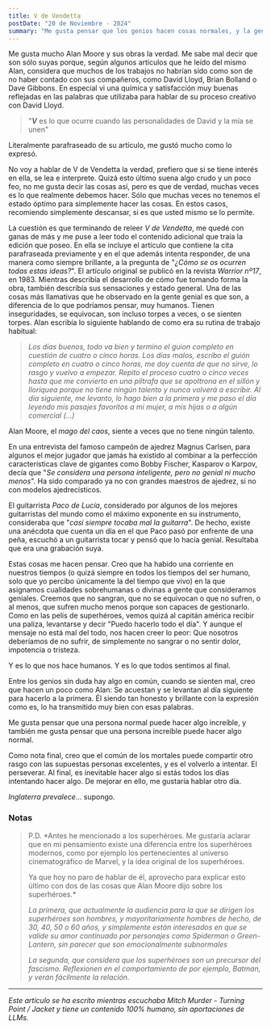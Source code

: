 ```yaml
---
title: V de Vendetta
postDate: "20 de Noviembre - 2024"
summary: "Me gusta pensar que los genios hacen cosas normales, y la gente normal hacen cosas geniales."
---
```


Me gusta mucho Alan Moore y sus obras la verdad. Me sabe mal decir que son sólo suyas porque, según algunos artículos que he leído del mismo Alan, considera que muchos de los trabajos no habrían sido como son de no haber contado con sus compañeros, como David Lloyd, Brian Bolland o Dave Gibbons. En especial vi una química y satisfacción muy buenas reflejadas en las palabras que utilizaba para hablar de su proceso creativo con David Lloyd.

> "***V*** es lo que ocurre cuando las personalidades de David y la mía se unen"

Literalmente parafraseado de su artículo, me gustó mucho como lo expresó.

No voy a hablar de V de Vendetta la verdad, prefiero que si se tiene interés en ella, se lea e interprete. Quizá esto último suena algo crudo y un poco feo, no me gusta decir las cosas así, pero es que de verdad, muchas veces es lo que realmente debemos hacer. Sólo que muchas veces no tenemos el estado óptimo para simplemente hacer las cosas. En estos casos, recomiendo simplemente descansar, si es que usted mismo se lo permite.

La cuestión es que terminando de releer *V de Vendetta*, me quedé con ganas de más y me puse a leer todo el contenido adicional que traía la edición que poseo. En ella se incluye el artículo que contiene la cita parafraseada previamente y en el que además intenta responder, de una manera como siempre brillante, a la pregunta de "*¿Cómo se os ocurren todas estas ideas?*". El artículo original se publicó en la revista *Warrior nº17*, en 1983. Mientras describía el desarrollo de cómo fue tomando forma la obra, también describía sus sensaciones y estado general. Una de las cosas más llamativas que he observado en la gente genial es que son, a diferencia de lo que podríamos pensar, muy humanos. Tienen inseguridades, se equivocan, son incluso torpes a veces, o se sienten torpes. Alan escribía lo siguiente hablando de como era su rutina de trabajo habitual:

> *Los días buenos, todo va bien y termino el guion completo en cuestión de cuatro o cinco horas. Los días malos, escribo el guión completo en cuatro o cinco horas, me doy cuenta de que no sirve, lo rasgo y vuelvo a empezar. Repito el proceso cuatro o cinco veces hasta que me convierto en una piltrafa que se apoltrona en el sillón y lloriquea porque no tiene ningún talento y nunca volverá a escribir. Al día siguiente, me levanto, lo hago bien a la primera y me paso el día leyendo mis pasajes favoritos a mi mujer, a mis hijas o a algún comercial (...)*

Alan Moore, el *mago del caos*, siente a veces que no tiene ningún talento.

En una entrevista del famoso campeón de ajedrez Magnus Carlsen, para algunos el mejor jugador que jamás ha existido al combinar a la perfección características clave de gigantes como Bobby Fischer, Kasparov o Karpov, decía que "*Se considera una persona inteligente, pero no genial ni mucho menos*". Ha sido comparado ya no con grandes maestros de ajedrez, si no con modelos ajedrecísticos.

El guitarrista *Paco de Lucía*, considerado por algunos de los mejores guitarristas del mundo como el máximo exponente en su instrumento, consideraba que "*casi siempre tocaba mal la guitarra*". De hecho, existe una anécdota que cuenta un día en el que Paco pasó por enfrente de una peña, escuchó a un guitarrista tocar y pensó que lo hacía genial. Resultaba que era una grabación suya.

Estas cosas me hacen pensar. Creo que ha habido una corriente en nuestros tiempos (o quizá siempre en todos los tiempos del ser humano, solo que yo percibo únicamente la del tiempo que vivo) en la que asignamos cualidades sobrehumanas o divinas a gente que consideramos geniales. Creemos que no sangran, que no se equivocan o que no sufren, o al menos, que sufren mucho menos porque son capaces de gestionarlo. Como en las pelis de superhéroes, vemos quizá al capitán américa recibir una paliza, levantarse y decir "Puedo hacerlo todo el día". Y aunque el mensaje no está mal del todo, nos hacen creer lo peor: Que nosotros deberíamos de no sufrir, de simplemente no sangrar o no sentir dolor, impotencia o tristeza.

Y es lo que nos hace humanos. Y es lo que todos sentimos al final.

Entre los genios sin duda hay algo en común, cuando se sienten mal, creo que hacen un poco como Alan: Se acuestan y se levantan al día siguiente para hacerlo a la primera. Él siendo tan honesto y brillante con la expresión como es, lo ha transmitido muy bien con esas palabras.

Me gusta pensar que una persona normal puede hacer algo increíble, y también me gusta pensar que una persona increíble puede hacer algo normal.
  
Como nota final, creo que el común de los mortales puede compartir otro rasgo con las supuestas personas excelentes, y es el volverlo a intentar. El perseverar. Al final, es inevitable hacer algo si estás todos los días intentando hacer algo. De mejorar en ello, me gustaría hablar otro día.

*Inglaterra prevalece*... supongo.

###  Notas

> P.D. *Antes he mencionado a los superhéroes. Me gustaría aclarar que en mi pensamiento existe una diferencia entre los superhéroes modernos, como por ejemplo los pertenecientes al universo cinematográfico de Marvel, y la idea original de los superhéroes.
>
> Ya que hoy no paro de hablar de él, aprovecho para explicar esto último con dos de las cosas que Alan Moore dijo sobre los superhéroes.*
>
> *La primera, que actualmente la audiencia para la que se dirigen los superhéroes son hombres, y mayoritariamente hombres de hecho, de 30, 40, 50 o 60 años, y simplemente están interesados en que se valide su amor continuado por personajes como Spiderman o Green-Lantern, sin parecer que son emocionalmente subnormales*
>
> *La segunda, que considera que los superhéroes son un precursor del fascismo. Reflexionen en el comportamiento de por ejemplo, Batman, y verán fácilmente la relación.*

- - -

*Este artículo se ha escrito mientras escuchaba Mitch Murder - Turning Point / Jacket y tiene un contenido 100% humano, sin aportaciones de LLMs.*